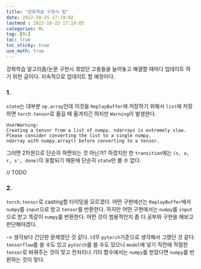 ```yaml
---
title: "강화학습 구현시 팁"
date: 2022-10-25 17:19:02
lastmod : 2022-10-25 17:19:05
categories: RL
tag: [RL]
toc: true
toc_sticky: true
use_math: true
---
```


강화학습 알고리즘/논문 구현시 겪었던 고충들을 늘어놓고 해결할 때마다 업데이트 하기 위한 글이다. 지속적으로 업데이트 할 예정이다.

### 1.

`state`는 대부분 `np.array`인데 이것을 `ReplayBuffer`에 저장하기 위해서 `list`에 저장하면 `torch.tensor`로 옮길 때 옮겨지긴 하지만 `Warning`이 발생한다.

```
UserWarning:
Creating a tensor from a list of numpy. ndarrays is extremely slow.
Please consider converting the list to a single numpy.
ndarray with numpy.array() before converting to a tensor.
```

그러면 2차원으로 단순히 하면되는 것 아닌가? 하겠지만 한 `transition`에는 `(s, a, r, s', done)`이 포함되기 때문에 단순히 `state`만 볼 수 없다.

// TODO

### 2.

`torch.tensor`로 casting할 타이밍을 모르겠다. 어떤 구현에선는 `ReplayBuffer`에서 `numpy`를 `input`으로 받고 `tensor`를 반환한다. 하지만 어떤 구현에서는 `numpy`를 `input`으로 받고 똑같이 `numpy`를 반환한다. 어떤 것이 범용적인지 좀 더 공부와 구현을 해보고 판단해야겠다.

-> 생각보다 간단한 문제였던 것 같다. 너무 `pytorch`기준으로 생각해서 그랬던 것 같다. `tensorflow`를 쓸 수도 있고 `pytorch`를 쓸 수도 있으니 `model`에 넣기 직전에 적절한 `tensor`로 바꿔주는 것이 맞고 전처리나 기타 함수에서는 `numpy`를 받았다면 `numpy`를 반환하는 것이 맞다.
